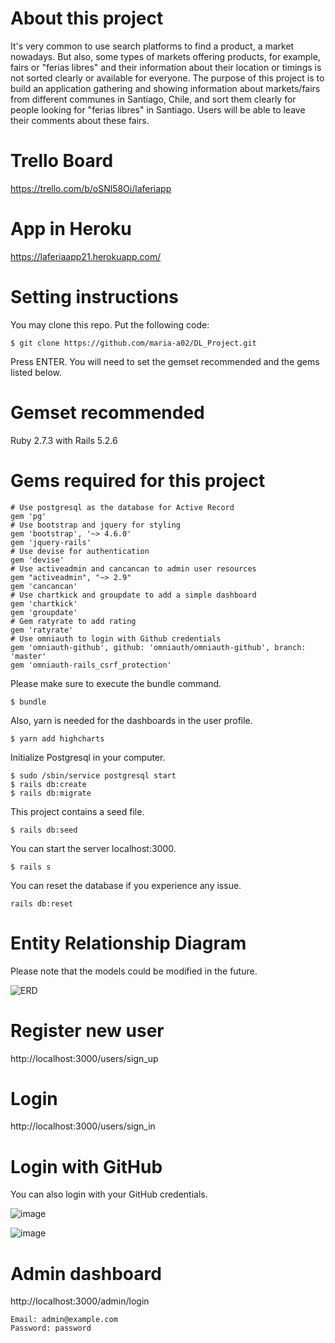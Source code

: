 # **About this project**
It's very common to use search platforms to find a product, a market nowadays. But also, some types of markets offering products, for example, fairs or "ferias libres" and their information about their location or timings is not sorted clearly or available for everyone. The purpose of this project is to build an application gathering and showing information about markets/fairs from different communes in Santiago, Chile, and sort them clearly for people looking for "ferias libres" in Santiago. Users will be able to leave their comments about these fairs.

# **Trello Board**
https://trello.com/b/oSNl58Oi/laferiapp

# **App in Heroku**
https://laferiaapp21.herokuapp.com/

# **Setting instructions**
You may clone this repo. Put the following code:
```
$ git clone https://github.com/maria-a02/DL_Project.git
```
Press ENTER. You will need to set the gemset recommended and the gems listed below.

# **Gemset recommended**
Ruby 2.7.3 with Rails 5.2.6

# **Gems required for this project**
```
# Use postgresql as the database for Active Record
gem 'pg'
# Use bootstrap and jquery for styling
gem 'bootstrap', '~> 4.6.0'
gem 'jquery-rails'
# Use devise for authentication
gem 'devise'
# Use activeadmin and cancancan to admin user resources
gem "activeadmin", "~> 2.9"
gem 'cancancan'
# Use chartkick and groupdate to add a simple dashboard
gem 'chartkick'
gem 'groupdate'
# Gem ratyrate to add rating
gem 'ratyrate'
# Use omniauth to login with Github credentials
gem 'omniauth-github', github: 'omniauth/omniauth-github', branch: 'master'
gem 'omniauth-rails_csrf_protection'
```
Please make sure to execute the bundle command.
```
$ bundle
```
Also, yarn is needed for the dashboards in the user profile.
```
$ yarn add highcharts
```
Initialize Postgresql in your computer. 
```
$ sudo /sbin/service postgresql start
$ rails db:create
$ rails db:migrate
```
This project contains a seed file. 
```
$ rails db:seed
```
You can start the server localhost:3000.
```
$ rails s
```
You can reset the database if you experience any issue.
```
rails db:reset
```

# **Entity Relationship Diagram**
Please note that the models could be modified in the future.

![ERD](https://user-images.githubusercontent.com/83678807/145938202-6aac025f-a685-48cf-9af2-42a31280d89f.jpg)

# **Register new user**
http://localhost:3000/users/sign_up

# **Login**
http://localhost:3000/users/sign_in

# **Login with GitHub**
You can also login with your GitHub credentials.

![image](https://user-images.githubusercontent.com/83678807/145740559-18f6df6f-26a7-4676-9ce0-b996ba563108.png)

![image](https://user-images.githubusercontent.com/83678807/145740661-bf2d68c3-cdc9-48a6-aa57-3faba11a185f.png)


# **Admin dashboard**
http://localhost:3000/admin/login
```
Email: admin@example.com
Password: password
```
